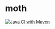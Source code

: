 # moth

[![Java CI with Maven](https://github.com/SJSU-CS-systems-group/moth/actions/workflows/maven.yml/badge.svg)](https://github.com/SJSU-CS-systems-group/moth/actions/workflows/maven.yml)
